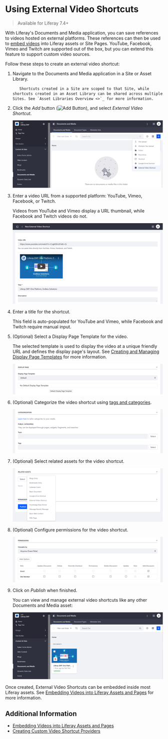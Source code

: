 # Using External Video Shortcuts

> Available for Liferay 7.4+

With Liferay's Documents and Media application, you can save references to videos hosted on external platforms. These references can then be used to [embed videos](./embedding-videos-into-liferay-assets-and-pages.md) into Liferay assets or Site Pages. YouTube, Facebook, Vimeo and Twitch are supported out of the box, but you can extend this feature to support custom video sources. <!--TASK: link to dev article once merged, "[support custom video sources](./creating-custom-video-shortcut-providers.md)"-->

Follow these steps to create an external video shortcut:

1. Navigate to the Documents and Media application in a Site or Asset Library.

   ```note::
      Shortcuts created in a Site are scoped to that Site, while shortcuts created in an Asset Library can be shared across multiple Sites. See `Asset Libraries Overview <>`_ for more information.
   ```

1. Click the *Add* button (![Add Button](../../../images/icon-add.png)), and select *External Video Shortcut*.

   ![Add a new External Video Shortcut.](./using-external-video-shortcuts/images/01.png)

1. Enter a video URL from a supported platform: YouTube, Vimeo, Facebook, or Twitch.

   Videos from YouTube and Vimeo display a URL thumbnail, while Facebook and Twitch videos do not.

   ![Enter a Video URL](./using-external-video-shortcuts/images/02.png)

1. Enter a title for the shortcut.

   This field is auto-populated for YouTube and Vimeo, while Facebook and Twitch require manual input.

1. (Optional) Select a Display Page Template for the video.

   The selected template is used to display the video at a unique friendly URL and defines the display page's layout. See [Creating and Managing Display Page Templates](../../../site-building/displaying-content/using-display-page-templates/creating-and-managing-display-page-templates.md) for more information.

   ![Select a Display Page Template for the video.](./using-external-video-shortcuts/images/03.png)

1. (Optional) Categorize the video shortcut using [tags and categories](../../tags-and-categories/organizing-content-with-categories-and-tags.md).

   ![Categorize the video shortcut.](./using-external-video-shortcuts/images/04.png)

1. (Optional) Select related assets for the video shortcut.

   ![Select related assets for the video shortcut.](./using-external-video-shortcuts/images/05.png)

1. (Optional) Configure permissions for the video shortcut.

   ![Configure permissions for the video shortcut.](./using-external-video-shortcuts/images/06.png)

1. Click on *Publish* when finished.

   You can view and manage external video shortcuts like any other Documents and Media asset:

   ![View and manage external video shortcuts in Documents and Media.](./using-external-video-shortcuts/images/07.png)

Once created, External Video Shortcuts can be embedded inside most Liferay assets. See [Embedding Videos into Liferay Assets and Pages](./embedding-videos-into-liferay-assets-and-pages.md) for more information.

## Additional Information

* [Embedding Videos into Liferay Assets and Pages](./embedding-videos-into-liferay-assets-and-pages.md)
* [Creating Custom Video Shortcut Providers](./creating-custom-video-shortcut-providers.md)
